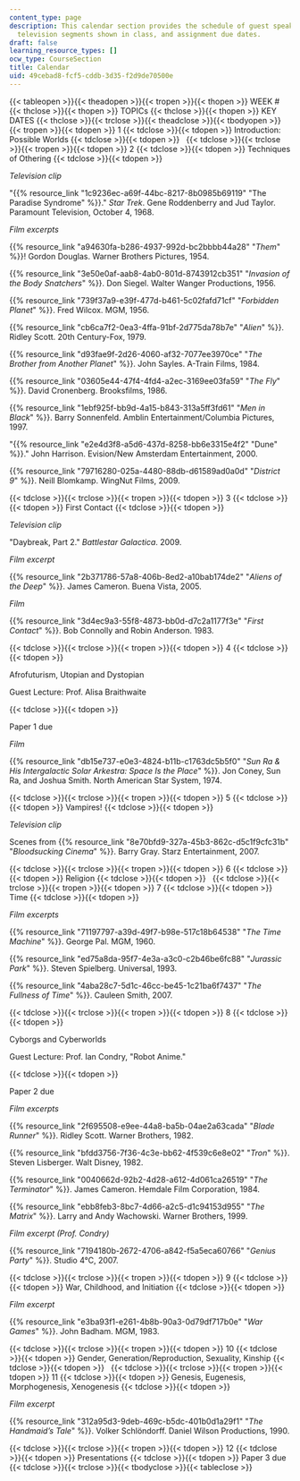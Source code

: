 ```yaml
---
content_type: page
description: This calendar section provides the schedule of guest speakers, film and
  television segments shown in class, and assignment due dates.
draft: false
learning_resource_types: []
ocw_type: CourseSection
title: Calendar
uid: 49cebad8-fcf5-cddb-3d35-f2d9de70500e
---
```

{{< tableopen >}}{{< theadopen >}}{{< tropen >}}{{< thopen >}}
WEEK #
{{< thclose >}}{{< thopen >}}
TOPICs
{{< thclose >}}{{< thopen >}}
KEY DATES
{{< thclose >}}{{< trclose >}}{{< theadclose >}}{{< tbodyopen >}}{{< tropen >}}{{< tdopen >}}
1
{{< tdclose >}}{{< tdopen >}}
Introduction: Possible Worlds
{{< tdclose >}}{{< tdopen >}}
 
{{< tdclose >}}{{< trclose >}}{{< tropen >}}{{< tdopen >}}
2
{{< tdclose >}}{{< tdopen >}}
Techniques of Othering
{{< tdclose >}}{{< tdopen >}}

*Television clip*

"{{% resource_link "1c9236ec-a69f-44bc-8217-8b0985b69119" "The Paradise Syndrome" %}}." *Star Trek*. Gene Roddenberry and Jud Taylor. Paramount Television, October 4, 1968.

*Film excerpts*

{{% resource_link "a94630fa-b286-4937-992d-bc2bbbb44a28" "*Them*" %}}! Gordon Douglas. Warner Brothers Pictures, 1954.

{{% resource_link "3e50e0af-aab8-4ab0-801d-8743912cb351" "*Invasion of the Body Snatchers*" %}}. Don Siegel. Walter Wanger Productions, 1956.

{{% resource_link "739f37a9-e39f-477d-b461-5c02fafd71cf" "*Forbidden Planet*" %}}. Fred Wilcox. MGM, 1956.

{{% resource_link "cb6ca7f2-0ea3-4ffa-91bf-2d775da78b7e" "*Alien*" %}}. Ridley Scott. 20th Century-Fox, 1979.

{{% resource_link "d93fae9f-2d26-4060-af32-7077ee3970ce" "*The Brother from Another Planet*" %}}. John Sayles. A-Train Films, 1984.

{{% resource_link "03605e44-47f4-4fd4-a2ec-3169ee03fa59" "*The Fly*" %}}. David Cronenberg. Brooksfilms, 1986.

{{% resource_link "1ebf925f-bb9d-4a15-b843-313a5ff3fd61" "*Men in Black*" %}}. Barry Sonnenfeld. Amblin Entertainment/Columbia Pictures, 1997.

"{{% resource_link "e2e4d3f8-a5d6-437d-8258-bb6e3315e4f2" "Dune" %}}." John Harrison. Evision/New Amsterdam Entertainment, 2000.

{{% resource_link "79716280-025a-4480-88db-d61589ad0a0d" "*District 9*" %}}. Neill Blomkamp. WingNut Films, 2009.

{{< tdclose >}}{{< trclose >}}{{< tropen >}}{{< tdopen >}}
3
{{< tdclose >}}{{< tdopen >}}
First Contact
{{< tdclose >}}{{< tdopen >}}

*Television clip*

"Daybreak, Part 2." *Battlestar Galactica*. 2009.

*Film excerpt*

{{% resource_link "2b371786-57a8-406b-8ed2-a10bab174de2" "*Aliens of the Deep*" %}}. James Cameron. Buena Vista, 2005.

*Film*

{{% resource_link "3d4ec9a3-55f8-4873-bb0d-d7c2a1177f3e" "*First Contact*" %}}. Bob Connolly and Robin Anderson. 1983.

{{< tdclose >}}{{< trclose >}}{{< tropen >}}{{< tdopen >}}
4
{{< tdclose >}}{{< tdopen >}}

Afrofuturism, Utopian and Dystopian

Guest Lecture: Prof. Alisa Braithwaite

{{< tdclose >}}{{< tdopen >}}

Paper 1 due

*Film*

{{% resource_link "db15e737-e0e3-4824-b11b-c1763dc5b5f0" "*Sun Ra & His Intergalactic Solar Arkestra: Space Is the Place*" %}}. Jon Coney, Sun Ra, and Joshua Smith. North American Star System, 1974.

{{< tdclose >}}{{< trclose >}}{{< tropen >}}{{< tdopen >}}
5
{{< tdclose >}}{{< tdopen >}}
Vampires!
{{< tdclose >}}{{< tdopen >}}

*Television clip*

Scenes from {{% resource_link "8e70bfd9-327a-45b3-862c-d5c1f9cfc31b" "*Bloodsucking Cinema*" %}}. Barry Gray. Starz Entertainment, 2007.

{{< tdclose >}}{{< trclose >}}{{< tropen >}}{{< tdopen >}}
6
{{< tdclose >}}{{< tdopen >}}
Religion
{{< tdclose >}}{{< tdopen >}}
 
{{< tdclose >}}{{< trclose >}}{{< tropen >}}{{< tdopen >}}
7
{{< tdclose >}}{{< tdopen >}}
Time
{{< tdclose >}}{{< tdopen >}}

*Film excerpts*

{{% resource_link "71197797-a39d-49f7-b98e-517c18b64538" "*The Time Machine*" %}}. George Pal. MGM, 1960.

{{% resource_link "ed75a8da-95f7-4e3a-a3c0-c2b46be6fc88" "*Jurassic Park*" %}}. Steven Spielberg. Universal, 1993.

{{% resource_link "4aba28c7-5d1c-46cc-be45-1c21ba6f7437" "*The Fullness of Time*" %}}. Cauleen Smith, 2007.

{{< tdclose >}}{{< trclose >}}{{< tropen >}}{{< tdopen >}}
8
{{< tdclose >}}{{< tdopen >}}

Cyborgs and Cyberworlds

Guest Lecture: Prof. Ian Condry, "Robot Anime."

{{< tdclose >}}{{< tdopen >}}

Paper 2 due

*Film excerpts*

{{% resource_link "2f695508-e9ee-44a8-ba5b-04ae2a63cada" "*Blade Runner*" %}}. Ridley Scott. Warner Brothers, 1982.

{{% resource_link "bfdd3756-7f36-4c3e-bb62-4f539c6e8e02" "*Tron*" %}}. Steven Lisberger. Walt Disney, 1982.

{{% resource_link "0040662d-92b2-4d28-a612-4d061ca26519" "*The Terminator*" %}}. James Cameron. Hemdale Film Corporation, 1984.

{{% resource_link "ebb8feb3-8bc7-4d66-a2c5-d1c94153d955" "*The Matrix*" %}}. Larry and Andy Wachowski. Warner Brothers, 1999.

*Film excerpt (Prof. Condry)*

{{% resource_link "7194180b-2672-4706-a842-f5a5eca60766" "*Genius Party*" %}}. Studio 4°C, 2007.

{{< tdclose >}}{{< trclose >}}{{< tropen >}}{{< tdopen >}}
9
{{< tdclose >}}{{< tdopen >}}
War, Childhood, and Initiation
{{< tdclose >}}{{< tdopen >}}

*Film excerpt*

{{% resource_link "e3ba93f1-e261-4b8b-90a3-0d79df717b0e" "*War Games*" %}}. John Badham. MGM, 1983.

{{< tdclose >}}{{< trclose >}}{{< tropen >}}{{< tdopen >}}
10
{{< tdclose >}}{{< tdopen >}}
Gender, Generation/Reproduction, Sexuality, Kinship
{{< tdclose >}}{{< tdopen >}}
 
{{< tdclose >}}{{< trclose >}}{{< tropen >}}{{< tdopen >}}
11
{{< tdclose >}}{{< tdopen >}}
Genesis, Eugenesis, Morphogenesis, Xenogenesis
{{< tdclose >}}{{< tdopen >}}

*Film excerpt*

{{% resource_link "312a95d3-9deb-469c-b5dc-401b0d1a29f1" "*The Handmaid’s Tale*" %}}. Volker Schlöndorff. Daniel Wilson Productions, 1990.

{{< tdclose >}}{{< trclose >}}{{< tropen >}}{{< tdopen >}}
12
{{< tdclose >}}{{< tdopen >}}
Presentations
{{< tdclose >}}{{< tdopen >}}
Paper 3 due
{{< tdclose >}}{{< trclose >}}{{< tbodyclose >}}{{< tableclose >}}